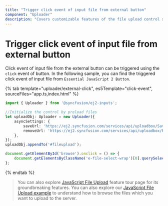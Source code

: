 ```yaml
---
title: "Trigger click event of input file from external button"
component: "Uploader"
description: "Covers customizable features of the file upload control such as a preview image, invisible upload, progress bar, sort the file list and more."
---
```


# Trigger click event of input file from external button

Click event of input file from the external button can be triggered using the `click` event of button.
In the following sample, you can find the triggered click event of input file from `Essential JavaScript 2 Button`.

{% tab template="uploader/external-click", es5Template="click-event", sourceFiles="app.ts,index.html" %}

```typescript
import { Uploader } from '@syncfusion/ej2-inputs';

//Initialize the control by preload files
let uploadObj: Uploader = new Uploader({
    asyncSettings: {
        saveUrl: 'https://ej2.syncfusion.com/services/api/uploadbox/Save',
        removeUrl: 'https://ej2.syncfusion.com/services/api/uploadbox/Remove'
    },
});
uploadObj.appendTo('#fileupload');

document.getElementById('browse').onclick = () => {
    document.getElementsByClassName('e-file-select-wrap')[0].querySelector('button').click();
};

```

{% endtab %}

> You can also explore [JavaScript File Upload](https://www.syncfusion.com/javascript-ui-controls/js-file-upload) feature tour page for its groundbreaking features. You can also explore our [JavaScript File Upload example](https://ej2.syncfusion.com/demos/#/material/uploader/default.html) to understand how to browse the files which you want to upload to the server.